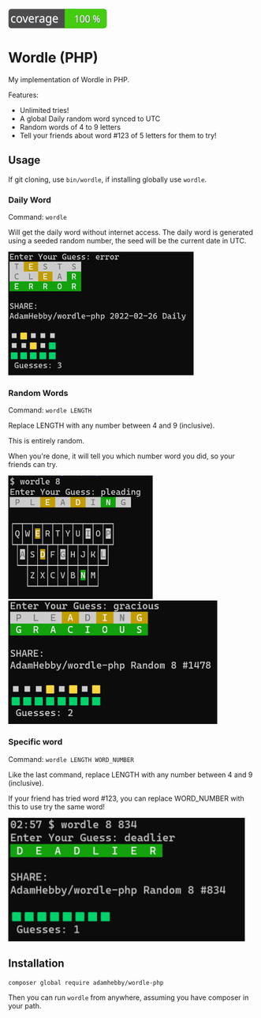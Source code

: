 ![Coverage](.github/badges/coverage.svg)

# Wordle (PHP)

My implementation of Wordle in PHP.

Features:
 - Unlimited tries!
 - A global Daily random word synced to UTC
 - Random words of 4 to 9 letters
 - Tell your friends about word #123 of 5 letters for them to try!

## Usage

If git cloning, use `bin/wordle`, if installing globally use `wordle`.

### Daily Word
Command: `wordle`

Will get the daily word without internet access. The daily word is generated using a seeded random number, the seed will be the current date in UTC.

<img height="250px" src=".github/images/daily.png" alt="Daily Wordle">

### Random Words
Command: `wordle LENGTH`

Replace LENGTH with any number between 4 and 9 (inclusive).

This is entirely random.

When you're done, it will tell you which number word you did, so your friends can try.

<img height="250px" src=".github/images/8-letters.png" alt="Random 8">

<img height="250px" src=".github/images/8-letters-end.png" alt="Random 8">

### Specific word
Command: `wordle LENGTH WORD_NUMBER`

Like the last command, replace LENGTH with any number between 4 and 9 (inclusive).

If your friend has tried word #123, you can replace WORD_NUMBER with this to use try the same word!

<img height="250px" src=".github/images/8-letters-specific.png" alt="834">

## Installation

`composer global require adamhebby/wordle-php`

Then you can run `wordle` from anywhere, assuming you have composer in your path.
